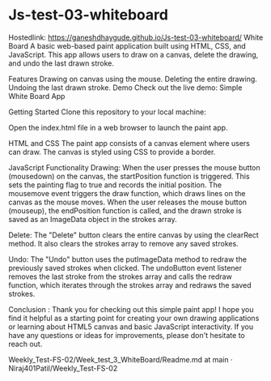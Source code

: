 # Js-test-03-whiteboard
Hostedlink: https://ganeshdhaygude.github.io/Js-test-03-whiteboard/
White Board
A basic web-based paint application built using HTML, CSS, and JavaScript. This app allows users to draw on a canvas, delete the drawing, and undo the last drawn stroke.

Features
Drawing on canvas using the mouse.
Deleting the entire drawing.
Undoing the last drawn stroke.
Demo
Check out the live demo: Simple White Board App

Getting Started
Clone this repository to your local machine:

Open the index.html file in a web browser to launch the paint app.

HTML and CSS
The paint app consists of a canvas element where users can draw. The canvas is styled using CSS to provide a border.

JavaScript Functionality
Drawing: When the user presses the mouse button (mousedown) on the canvas, the startPosition function is triggered. This sets the painting flag to true and records the initial position. The mousemove event triggers the draw function, which draws lines on the canvas as the mouse moves. When the user releases the mouse button (mouseup), the endPosition function is called, and the drawn stroke is saved as an ImageData object in the strokes array.

Delete: The "Delete" button clears the entire canvas by using the clearRect method. It also clears the strokes array to remove any saved strokes.

Undo: The "Undo" button uses the putImageData method to redraw the previously saved strokes when clicked. The undoButton event listener removes the last stroke from the strokes array and calls the redraw function, which iterates through the strokes array and redraws the saved strokes.

Conclusion :
Thank you for checking out this simple paint app! I hope you find it helpful as a starting point for creating your own drawing applications or learning about HTML5 canvas and basic JavaScript interactivity. If you have any questions or ideas for improvements, please don't hesitate to reach out.

Weekly_Test-FS-02/Week_test_3_WhiteBoard/Readme.md at main · Niraj401Patil/Weekly_Test-FS-02

